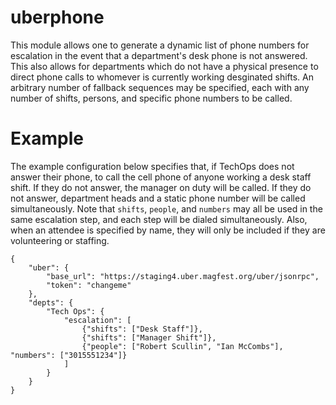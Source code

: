 # uberphone

This module allows one to generate a dynamic list of phone numbers for
escalation in the event that a department's desk phone is not answered. This
also allows for departments which do not have a physical presence to direct
phone calls to whomever is currently working desginated shifts. An arbitrary
number of fallback sequences may be specified, each with any number of shifts,
persons, and specific phone numbers to be called.


# Example

The example configuration below specifies that, if TechOps does not answer their
phone, to call the cell phone of anyone working a desk staff shift. If they do
not answer, the manager on duty will be called. If they do not answer,
department heads and a static phone number will be called simultaneously. Note
that `shifts`, `people`, and `numbers` may all be used in the same escalation
step, and each step will be dialed simultaneously. Also, when an attendee is
specified by name, they will only be included if they are volunteering or
staffing.

```
{
    "uber": {
        "base_url": "https://staging4.uber.magfest.org/uber/jsonrpc",
        "token": "changeme"
    },
    "depts": {
        "Tech Ops": {
            "escalation": [
                {"shifts": ["Desk Staff"]},
                {"shifts": ["Manager Shift"]},
                {"people": ["Robert Scullin", "Ian McCombs"], "numbers": ["3015551234"]}
            ]
        }
    }
}
```
